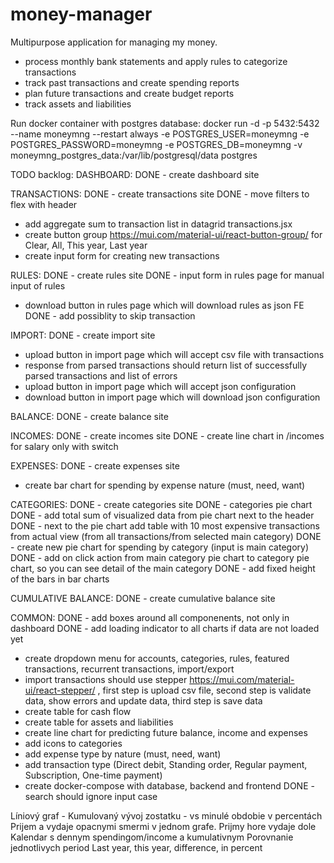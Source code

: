 # money-manager

Multipurpose application for managing my money.
- process monthly bank statements and apply rules to categorize transactions
- track past transactions and create spending reports
- plan future transactions and create budget reports
- track assets and liabilities

Run docker container with postgres database:
docker run -d -p 5432:5432 --name moneymng --restart always -e POSTGRES_USER=moneymng -e POSTGRES_PASSWORD=moneymng -e POSTGRES_DB=moneymng -v moneymng_postgres_data:/var/lib/postgresql/data postgres

TODO backlog:
DASHBOARD:
DONE - create dashboard site

TRANSACTIONS:
DONE - create transactions site
DONE - move filters to flex with header
- add aggregate sum to transaction list in datagrid transactions.jsx
- create button group https://mui.com/material-ui/react-button-group/ for Clear, All, This year, Last year
- create input form for creating new transactions

RULES:
DONE - create rules site
DONE - input form in rules page for manual input of rules
- download button in rules page which will download rules as json
FE DONE - add possiblity to skip transaction

IMPORT:
DONE - create import site
- upload button in import page which will accept csv file with transactions
- response from parsed transactions should return list of successfully parsed transactions and list of errors
- upload button in import page which will accept json configuration
- download button in import page which will download json configuration

BALANCE:
DONE - create balance site

INCOMES:
DONE - create incomes site
DONE - create line chart in /incomes for salary only with switch

EXPENSES:
DONE - create expenses site
- create bar chart for spending by expense nature (must, need, want)

CATEGORIES:
DONE - create categories site
DONE - categories pie chart
DONE  - add total sum of visualized data from pie chart next to the header
DONE  - next to the pie chart add table with 10 most expensive transactions from actual view (from all transactions/from selected main category)
DONE  - create new pie chart for spending by category (input is main category)
DONE  - add on click action from main category pie chart to category pie chart, so you can see detail of the main category
DONE - add fixed height of the bars in bar charts

CUMULATIVE BALANCE:
DONE - create cumulative balance site

COMMON:
DONE - add boxes around all componenents, not only in dashboard
DONE - add loading indicator to all charts if data are not loaded yet
- create dropdown menu for accounts, categories, rules, featured transactions, recurrent transactions, import/export
- import transactions should use stepper https://mui.com/material-ui/react-stepper/ , first step is upload csv file, second step is validate data, show errors and update data, third step is save data
- create table for cash flow
- create table for assets and liabilities
- create line chart for predicting future balance, income and expenses
- add icons to categories
- add expense type by nature (must, need, want)
- add transaction type (Direct debit, Standing order, Regular payment, Subscription, One-time payment)
- create docker-compose with database, backend and frontend
DONE - search should ignore input case

Líniový graf - Kumulovaný vývoj zostatku - vs minulé obdobie v percentách
Prijem a vydaje opacnymi smermi  v jednom grafe. Prijmy hore vydaje dole
Kalendar s dennym spendingom/income a kumulativnym
Porovnanie jednotlivych period
Last year, this year, difference, in percent
